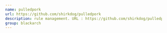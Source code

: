 ```yaml
---
name: pulledpork
url: https://github.com/shirkdog/pulledpork
description: rule management. URL : https://github.com/shirkdog/pulledpork Groups : blackarch blackarch-misc
group: blackarch
---
```

